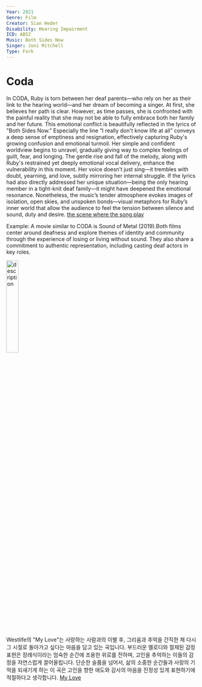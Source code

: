 ```yaml
---
Year: 2021
Genre: Film
Creator: Sian Heder
Disability: Hearing Impairment
ICD: AB52
Music: Both Sides Now
Singer: Joni Mitchell
Type: Fork
---
```


# Coda

In CODA, Ruby is torn between her deaf parents—who rely on her as their link to the hearing world—and her dream of becoming a singer. At first, she believes her path is clear. However, as time passes, she is confronted with the painful reality that she may not be able to fully embrace both her family and her future. This emotional conflict is beautifully reflected in the lyrics of "Both Sides Now." Especially the line “I really don't know life at all” conveys a deep sense of emptiness and resignation, effectively capturing Ruby's growing confusion and emotional turmoil. Her simple and confident worldview begins to unravel, gradually giving way to complex feelings of guilt, fear, and longing. The gentle rise and fall of the melody, along with Ruby's restrained yet deeply emotional vocal delivery, enhance the vulnerability in this moment. Her voice doesn’t just sing—it trembles with doubt, yearning, and love, subtly mirroring her internal struggle. If the lyrics had also directly addressed her unique situation—being the only hearing member in a tight-knit deaf family—it might have deepened the emotional resonance. Nonetheless, the music’s tender atmosphere evokes images of isolation, open skies, and unspoken bonds—visual metaphors for Ruby’s inner world that allow the audience to feel the tension between silence and sound, duty and desire. [the scene where the song play](https://www.youtube.com/watch?v=SgKvP0O0nyI)

Example: A movie similar to CODA is Sound of Metal (2019).Both films center around deafness and explore themes of identity and community through the experience of losing or living without sound. They also share a commitment to authentic representation, including casting deaf actors in key roles.

<img src="./yu__taehee_img.png" alt="description" style="width:25%;" />

Westlife의 "My Love"는 사랑하는 사람과의 이별 후, 그리움과 추억을 간직한 채 다시 그 시절로 돌아가고 싶다는 마음을 담고 있는 곡입니다. 부드러운 멜로디와 절제된 감정 표현은 장례식이라는 엄숙한 순간에 조용한 위로를 전하며, 고인을 추억하는 이들의 감정을 자연스럽게 끌어올립니다. 단순한 슬픔을 넘어서, 삶의 소중한 순간들과 사랑의 기억을 되새기게 하는 이 곡은 고인을 향한 애도와 감사의 마음을 진정성 있게 표현하기에 적절하다고 생각합니다. [My Love](https://www.youtube.com/watch?v=ulOb9gIGGd0&list=RDulOb9gIGGd0&start_radio=1)
